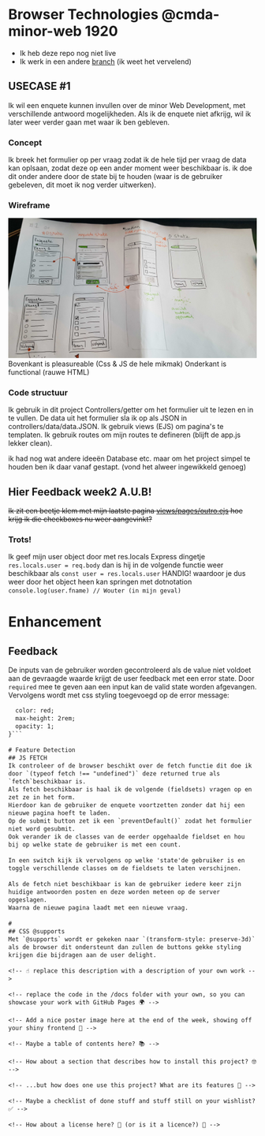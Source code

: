 # Browser Technologies @cmda-minor-web 1920
- Ik heb deze repo nog niet live
- Ik werk in een andere [branch](https://github.com/Mokerstier/browser-technologies-1920/tree/enquete/app) (ik weet het vervelend)

## USECASE #1 
Ik wil een enquete kunnen invullen over de minor Web Development, met verschillende antwoord mogelijkheden. Als ik de enquete niet afkrijg, wil ik later weer verder gaan met waar ik ben gebleven.

### Concept
Ik breek het formulier op per vraag zodat ik de hele tijd per vraag de data kan oplsaan, zodat deze op een ander moment weer beschikbaar is.
ik doe dit onder andere door de state bij te houden (waar is de gebruiker gebeleven, dit moet ik nog verder uitwerken).

### Wireframe
![Wireflow](https://github.com/Mokerstier/browser-technologies-1920/blob/master/img/20200318_134203.jpg?raw=true)
Bovenkant is pleasureable (Css & JS de hele mikmak)
Onderkant is functional (rauwe HTML)

### Code structuur
Ik gebruik in dit project Controllers/getter om het formulier uit te lezen en in te vullen. De data uit het formulier sla ik op als JSON in controllers/data/data.JSON.
Ik gebruik views (EJS) om pagina's te templaten.
Ik gebruik routes om mijn routes te defineren (blijft de app.js lekker clean).


ik had nog wat andere ideeën Database etc. maar om het project simpel te houden ben ik daar vanaf gestapt.
(vond het alweer ingewikkeld genoeg)

## Hier Feedback week2 A.U.B!
~~Ik zit een beetje klem met mijn laatste pagina [views/pages/outro.ejs](https://github.com/Mokerstier/browser-technologies-1920/blob/enquete/app/views/pages/outro.ejs) hoe krijg ik die checkboxes nu weer aangevinkt?~~ 

### Trots!
Ik geef mijn user object door met res.locals Express dingetje `res.locals.user = req.body` dan is hij in de volgende functie weer beschikbaar als `const user = res.locals.user` HANDIG!
waardoor je dus weer door het object heen kan springen met dotnotation `console.log(user.fname) // Wouter (in mijn geval)`

# Enhancement
## Feedback
De inputs van de gebruiker worden gecontroleerd als de value niet voldoet aan de gevraagde waarde krijgt de user feedback met een error state.
Door `required` mee te geven aan een input kan de valid state worden afgevangen.
Vervolgens wordt met css styling toegevoegd op de error message:
```input:invalid ~ .invalid{
  color: red;
  max-height: 2rem;
  opacity: 1;
}```

# Feature Detection
## JS FETCH
Ik controleer of de browser beschikt over de fetch functie dit doe ik door `(typeof fetch !== "undefined")` deze returned true als `fetch`beschikbaar is.
Als fetch beschikbaar is haal ik de volgende (fieldsets) vragen op en zet ze in het form.
Hierdoor kan de gebruiker de enquete voortzetten zonder dat hij een nieuwe pagina hoeft te laden.
Op de submit button zet ik een `preventDefault()` zodat het formulier niet word gesubmit.
Ook verander ik de classes van de eerder opgehaalde fieldset en hou bij op welke state de gebruiker is met een count.

In een switch kijk ik vervolgens op welke 'state'de gebruiker is en toggle verschillende classes om de fieldsets te laten verschijnen.

Als de fetch niet beschikbaar is kan de gebruiker iedere keer zijn huidige antwoorden posten en deze worden meteen op de server opgeslagen.
Waarna de nieuwe pagina laadt met een nieuwe vraag.

# 
## CSS @supports
Met `@supports` wordt er gekeken naar `(transform-style: preserve-3d)` als de browser dit ondersteunt dan zullen de buttons gekke styling krijgen die bijdragen aan de user delight.

<!-- ☝️ replace this description with a description of your own work -->

<!-- replace the code in the /docs folder with your own, so you can showcase your work with GitHub Pages 🌍 -->

<!-- Add a nice poster image here at the end of the week, showing off your shiny frontend 📸 -->

<!-- Maybe a table of contents here? 📚 -->

<!-- How about a section that describes how to install this project? 🤓 -->

<!-- ...but how does one use this project? What are its features 🤔 -->

<!-- Maybe a checklist of done stuff and stuff still on your wishlist? ✅ -->

<!-- How about a license here? 📜 (or is it a licence?) 🤷 -->
